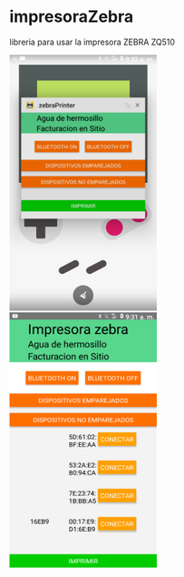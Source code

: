 # impresoraZebra
libreria para usar la impresora ZEBRA ZQ510

<img src="https://github.com/RaphaelNoriega/impresoraZebra/blob/master/Images/Screenshot_20201002-093226.png?raw=true" width="260" height="450">

<img src="https://github.com/RaphaelNoriega/impresoraZebra/blob/master/Images/Screenshot_20201002-093136.png?raw=true" width="260" height="450">
